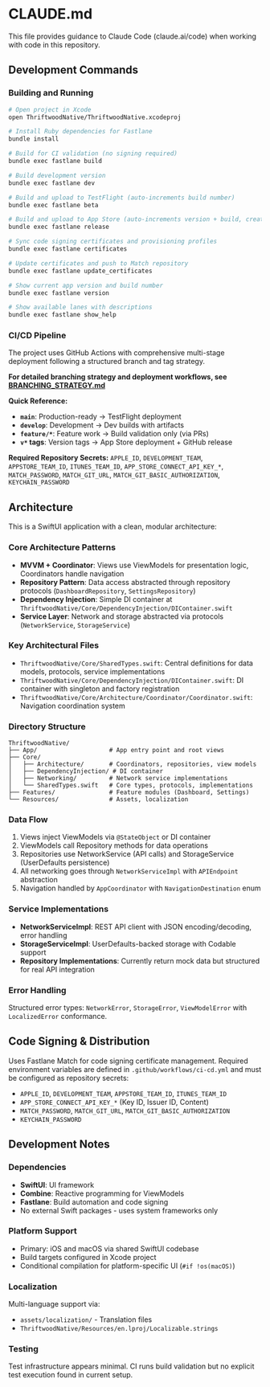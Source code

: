 # CLAUDE.md

This file provides guidance to Claude Code (claude.ai/code) when working with code in this repository.

## Development Commands

### Building and Running
```bash
# Open project in Xcode
open ThriftwoodNative/ThriftwoodNative.xcodeproj

# Install Ruby dependencies for Fastlane
bundle install

# Build for CI validation (no signing required)
bundle exec fastlane build

# Build development version
bundle exec fastlane dev

# Build and upload to TestFlight (auto-increments build number)
bundle exec fastlane beta

# Build and upload to App Store (auto-increments version + build, creates git tag)
bundle exec fastlane release

# Sync code signing certificates and provisioning profiles
bundle exec fastlane certificates

# Update certificates and push to Match repository
bundle exec fastlane update_certificates

# Show current app version and build number
bundle exec fastlane version

# Show available lanes with descriptions
bundle exec fastlane show_help
```

### CI/CD Pipeline
The project uses GitHub Actions with comprehensive multi-stage deployment following a structured branch and tag strategy.

**For detailed branching strategy and deployment workflows, see [BRANCHING_STRATEGY.md](./BRANCHING_STRATEGY.md)**

**Quick Reference:**
- **`main`**: Production-ready → TestFlight deployment
- **`develop`**: Development → Dev builds with artifacts  
- **`feature/*`**: Feature work → Build validation only (via PRs)
- **`v*` tags**: Version tags → App Store deployment + GitHub release

**Required Repository Secrets:**
`APPLE_ID`, `DEVELOPMENT_TEAM`, `APPSTORE_TEAM_ID`, `ITUNES_TEAM_ID`, `APP_STORE_CONNECT_API_KEY_*`, `MATCH_PASSWORD`, `MATCH_GIT_URL`, `MATCH_GIT_BASIC_AUTHORIZATION`, `KEYCHAIN_PASSWORD`

## Architecture

This is a SwiftUI application with a clean, modular architecture:

### Core Architecture Patterns
- **MVVM + Coordinator**: Views use ViewModels for presentation logic, Coordinators handle navigation
- **Repository Pattern**: Data access abstracted through repository protocols (`DashboardRepository`, `SettingsRepository`)
- **Dependency Injection**: Simple DI container at `ThriftwoodNative/Core/DependencyInjection/DIContainer.swift`
- **Service Layer**: Network and storage abstracted via protocols (`NetworkService`, `StorageService`)

### Key Architectural Files
- `ThriftwoodNative/Core/SharedTypes.swift`: Central definitions for data models, protocols, service implementations
- `ThriftwoodNative/Core/DependencyInjection/DIContainer.swift`: DI container with singleton and factory registration
- `ThriftwoodNative/Core/Architecture/Coordinator/Coordinator.swift`: Navigation coordination system

### Directory Structure
```
ThriftwoodNative/
├── App/                    # App entry point and root views
├── Core/
│   ├── Architecture/       # Coordinators, repositories, view models
│   ├── DependencyInjection/ # DI container
│   ├── Networking/         # Network service implementations  
│   └── SharedTypes.swift   # Core types, protocols, implementations
├── Features/               # Feature modules (Dashboard, Settings)
└── Resources/              # Assets, localization
```

### Data Flow
1. Views inject ViewModels via `@StateObject` or DI container
2. ViewModels call Repository methods for data operations
3. Repositories use NetworkService (API calls) and StorageService (UserDefaults persistence)
4. All networking goes through `NetworkServiceImpl` with `APIEndpoint` abstraction
5. Navigation handled by `AppCoordinator` with `NavigationDestination` enum

### Service Implementations
- **NetworkServiceImpl**: REST API client with JSON encoding/decoding, error handling
- **StorageServiceImpl**: UserDefaults-backed storage with Codable support
- **Repository Implementations**: Currently return mock data but structured for real API integration

### Error Handling
Structured error types: `NetworkError`, `StorageError`, `ViewModelError` with `LocalizedError` conformance.

## Code Signing & Distribution

Uses Fastlane Match for code signing certificate management. Required environment variables are defined in `.github/workflows/ci-cd.yml` and must be configured as repository secrets:

- `APPLE_ID`, `DEVELOPMENT_TEAM`, `APPSTORE_TEAM_ID`, `ITUNES_TEAM_ID`
- `APP_STORE_CONNECT_API_KEY_*` (Key ID, Issuer ID, Content)
- `MATCH_PASSWORD`, `MATCH_GIT_URL`, `MATCH_GIT_BASIC_AUTHORIZATION`
- `KEYCHAIN_PASSWORD`

## Development Notes

### Dependencies
- **SwiftUI**: UI framework
- **Combine**: Reactive programming for ViewModels
- **Fastlane**: Build automation and code signing
- No external Swift packages - uses system frameworks only

### Platform Support
- Primary: iOS and macOS via shared SwiftUI codebase
- Build targets configured in Xcode project
- Conditional compilation for platform-specific UI (`#if !os(macOS)`)

### Localization
Multi-language support via:
- `assets/localization/` - Translation files  
- `ThriftwoodNative/Resources/en.lproj/Localizable.strings`

### Testing
Test infrastructure appears minimal. CI runs build validation but no explicit test execution found in current setup.